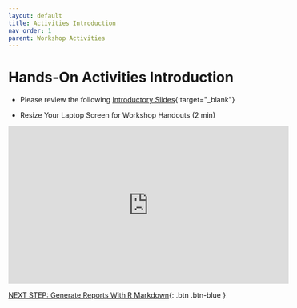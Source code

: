 ```yaml
---
layout: default
title: Activities Introduction
nav_order: 1
parent: Workshop Activities
---
```

# Hands-On Activities Introduction

- Please review the following [Introductory Slides](https://bit.ly/inte-rstudio-slides){:target="_blank"}

- Resize Your Laptop Screen for Workshop Handouts (2 min)<br>
<iframe width="560" height="315" src="https://www.youtube.com/embed/Igk5hZUfzN0" title="YouTube video player" frameborder="0" allow="accelerometer; autoplay; clipboard-write; encrypted-media; gyroscope; picture-in-picture" allowfullscreen></iframe>

[NEXT STEP: Generate Reports With R Markdown](act-1.html){: .btn .btn-blue }

